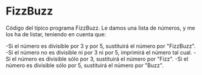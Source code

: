 # FizzBuzz
Código del típico programa FizzBuzz. Le damos una lista de números, y me los ha de listar, 
teniendo en cuenta que:

-Si el número es divisible por 3 y por 5, sustituirá el número por "FizzBuzz".
-Si el número no es divisible ni por 3 ni por 5, imprimirá el número tal cual.
-Si el número es divisible sólo por 3, sustituirá el número por "Fizz".
-Si el número es divisible sólo por 5, sustituirá el número por "Buzz".
